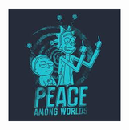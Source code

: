 ![alt text](https://github.com/RU09342/lab-2-blinking-leds-TruFord/blob/master/New%20folder/Bulbasaur/New%20folder/New%20folder/New%20folder/New%20folder/New%20folder/5c6ac27e516d46744f8c6823fc60d9b4--sweatshirts-peace.jpg)
